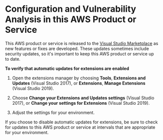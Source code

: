 # Configuration and Vulnerability Analysis in this AWS Product or Service<a name="configuration-and-vulnerability-analysis"></a>

This AWS product or service is released to the [Visual Studio Marketplace](https://marketplace.visualstudio.com/items?itemName=AmazonWebServices.AWSToolkitforVisualStudio2017) as new features or fixes are developed\. These updates sometimes include security updates, so it's important to keep this AWS product or service up to date\.

**To verify that automatic updates for extensions are enabled**

1. Open the extensions manager by choosing **Tools**, **Extensions and Updates** \(Visual Studio 2017\), or **Extensions**, **Manage Extensions** \(Visual Studio 2019\)\.

1. Choose **Change your Extensions and Updates settings** \(Visual Studio 2017\), or **Change your settings for Extensions** \(Visual Studio 2019\)\.

1. Adjust the settings for your environment\.

If you choose to disable automatic updates for extensions, be sure to check for updates to this AWS product or service at intervals that are appropriate for your environment\.